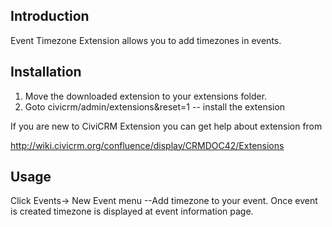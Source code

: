 Introduction
------------
Event Timezone Extension allows you to add timezones in events.

Installation
-------------
1. Move the downloaded extension to your extensions folder.
2. Goto civicrm/admin/extensions&reset=1  -- install the extension

If you are new to CiviCRM Extension you can get help about extension from

http://wiki.civicrm.org/confluence/display/CRMDOC42/Extensions


Usage
---------------
Click Events-> New Event menu --Add timezone to your event.
Once event is created timezone is displayed at event information page.
